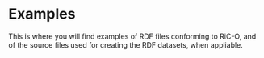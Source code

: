 # Examples

This is where you will find examples of RDF files conforming to RiC-O, and of the source files used for creating the RDF datasets, when appliable.
